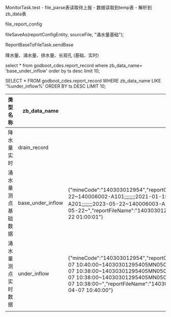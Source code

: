 MonitorTask.test  -  file_parse表读取待上报  - 数据读取到temp表 - 解析到zb_data表

file_report_config

fileSaveAs(reportConfigEntity, sourceFile, "涌水量基础");

ReportBaseToFileTask.sendBase

降水量、涌水量、排水量、长观孔  (基础、实时)

select * from  godboot_cdes.report_record where zb_data_name= 'base_under_inflow' order by ts desc limit 10;

SELECT * FROM godboot_cdes.report_record  WHERE zb_data_name LIKE '%under_inflow%'  ORDER BY ts DESC  LIMIT 10;

| 类型名称      | zb_data_name      | 示例数据                                                                                                                                                                                                                                                                                                                                                                                                                                                                                                                                                  |
| --------- | ----------------- | ----------------------------------------------------------------------------------------------------------------------------------------------------------------------------------------------------------------------------------------------------------------------------------------------------------------------------------------------------------------------------------------------------------------------------------------------------------------------------------------------------------------------------------------------------- |
| 降水量实时     | drain_record      |                                                                                                                                                                                                                                                                                                                                                                                                                                                                                                                                                       |
| 涌水量测点基础数据 | base_under_inflow | {"mineCode":"140303012954","reportContent":"140303012954;阳煤集团五矿;2023-05-22 01:00:00~140006005-A101;;;;;;;;2023-05-22~140006002-A101;;;;;;;;2021-01-19~140006001-A201;;;;;;;;2023-05-22~140006001-A101;;;;;;;;2023-05-22~140006004-A201;;;;;;;;2023-05-22~140006003-A201;;;;;;;;2023-05-22~140006004-A101;东翼明渠汇集口;;;;;;;2023-05-22~140006003-A301;;;;;;;;2023-05-22~","reportFileName":"140303012954_YSLCDDY_20230522010000","secretKey":"lantrackkey","type":"under_inflow","uptime":"2023-05-22 01:00:01"}                                           |
| 涌水量测点实时数据 | under_inflow      | {\"mineCode\":\"140303012954\",\"reportContent\":\"140303012954;阳泉煤业股份有限公司五矿选煤厂;2025-04-07 10:40:00~14030301295405MN0503005A101;0;37.76;2025-04-07 10:38:00~14030301295405MN0503001A201;0;120.99;2025-04-07 10:38:00~14030301295405MN0503001A101;0;10.45;2025-04-07 10:38:00~14030301295405MN0503004A201;0;0.00;2025-04-07 10:38:00~14030301295405MN0503004A101;0;36.13;2025-04-07 10:38:00~\",\"reportFileName\":\"140303012954_YSLCDSS_20250407104000\",\"secretKey\":\"lantrackkey\",\"type\":\"under_inflow\",\"uptime\":\"2025-04-07 10:40:00\"} |
|           |                   |                                                                                                                                                                                                                                                                                                                                                                                                                                                                                                                                                       |
